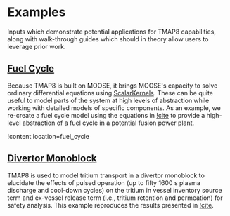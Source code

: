 # Examples

Inputs which demonstrate potential applications for TMAP8 capabilities,
along with walk-through guides which should in theory allow users to
leverage prior work.

## [Fuel Cycle](examples/fuel_cycle/index.md)

Because TMAP8 is built on MOOSE, it brings MOOSE's capacity to solve ordinary differential
equations using [ScalarKernels](syntax/ScalarKernels/index.md). These can be quite useful to
model parts of the system at high levels of abstraction while working with detailed
models of specific components. As an example, we re-create a fuel cycle model using the
equations in [!cite](Abdou2021) to provide a high-level abstraction of a fuel cycle in a potential
fusion power plant.

!content location=fuel_cycle


## [Divertor Monoblock](examples/divertor_monoblock/index.md)

TMAP8 is used to model tritium transport in a divertor monoblock to elucidate the effects of pulsed operation (up to fifty 1600 s plasma discharge and cool-down cycles) on the tritium in vessel inventory source term and ex-vessel release term (i.e., tritium retention and permeation) for safety analysis. This example reproduces the results presented in [!cite](Shimada2024114438).
